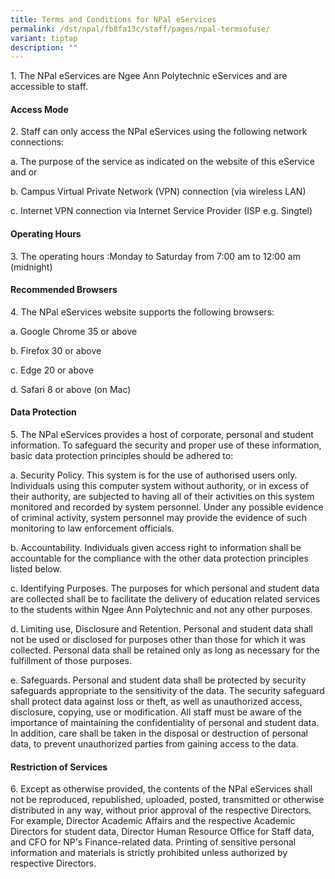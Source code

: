 ```yaml
---
title: Terms and Conditions for NPal eServices
permalink: /dst/npal/fb8fa13c/staff/pages/npal-termsofuse/
variant: tiptap
description: ""
---
```

<p>1. The NPal eServices are Ngee Ann Polytechnic eServices and are accessible
to staff.</p>
<h4> Access Mode</h4>
<p>2. Staff can only access the NPal eServices using the following network
connections:</p>
<p>a. The purpose of the service as indicated on the website of this eService
and or</p>
<p>b. Campus Virtual Private Network (VPN) connection (via wireless LAN)</p>
<p>c. Internet VPN connection via Internet Service Provider (ISP e.g. Singtel)</p>
<h4>Operating Hours</h4>
<p>3. The operating hours :Monday to Saturday from 7:00 am to 12:00 am (midnight)</p>
<h4>Recommended Browsers</h4>
<p>4. The NPal eServices website supports the following browsers:</p>
<p>a. Google Chrome 35 or above</p>
<p>b. Firefox 30 or above</p>
<p>c. Edge 20 or above</p>
<p>d. Safari 8 or above (on Mac)</p>
<h4>Data Protection</h4>
<p>5. The NPal eServices provides a host of corporate, personal and student
information. To safeguard the security and proper use of these information,
basic data protection principles should be adhered to:</p>
<p>a. Security Policy. This system is for the use of authorised users only.
Individuals using this computer system without authority, or in excess
of their authority, are subjected to having all of their activities on
this system monitored and recorded by system personnel. Under any possible
evidence of criminal activity, system personnel may provide the evidence
of such monitoring to law enforcement officials.</p>
<p>b. Accountability. Individuals given access right to information shall
be accountable for the compliance with the other data protection principles
listed below.</p>
<p>c. Identifying Purposes. The purposes for which personal and student data
are collected shall be to facilitate the delivery of education related
services to the students within Ngee Ann Polytechnic and not any other
purposes.</p>
<p>d. Limiting use, Disclosure and Retention. Personal and student data shall
not be used or disclosed for purposes other than those for which it was
collected. Personal data shall be retained only as long as necessary for
the fulfillment of those purposes.</p>
<p>e. Safeguards. Personal and student data shall be protected by security
safeguards appropriate to the sensitivity of the data. The security safeguard
shall protect data against loss or theft, as well as unauthorized access,
disclosure, copying, use or modification. All staff must be aware of the
importance of maintaining the confidentiality of personal and student data.
In addition, care shall be taken in the disposal or destruction of personal
data, to prevent unauthorized parties from gaining access to the data.</p>
<h4>Restriction of Services</h4>
<p>6. Except as otherwise provided, the contents of the NPal eServices shall
not be reproduced, republished, uploaded, posted, transmitted or otherwise
distributed in any way, without prior approval of the respective Directors.
For example, Director Academic Affairs and the respective Academic Directors
for student data, Director Human Resource Office for Staff data, and CFO
for NP's Finance-related data. Printing of sensitive personal information
and materials is strictly prohibited unless authorized by respective Directors.</p>
